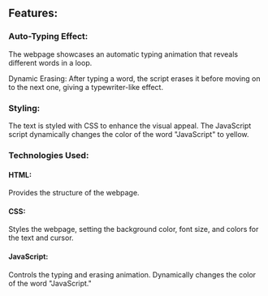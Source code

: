 ## Features:
### Auto-Typing Effect: 
The webpage showcases an automatic typing animation that reveals different words in a loop.

Dynamic Erasing: After typing a word, the script erases it before moving on to the next one, giving a typewriter-like effect.

### Styling:
The text is styled with CSS to enhance the visual appeal.
The JavaScript script dynamically changes the color of the word "JavaScript" to yellow.

### Technologies Used:
#### HTML:
Provides the structure of the webpage.
#### CSS:
Styles the webpage, setting the background color, font size, and colors for the text and cursor.
#### JavaScript:
Controls the typing and erasing animation.
Dynamically changes the color of the word "JavaScript."
